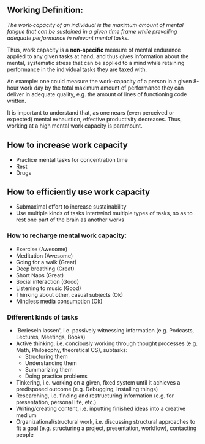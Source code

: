 ## Working Definition:
_The work-capacity of an individual is the maximum amount of mental fatigue that can be sustained in a given time frame while prevailing adequate performance in relevant mental tasks._

Thus, work capacity is a **non-specific** measure of mental endurance applied to any given tasks at hand, and thus gives information about the mental, systematic stress that can be applied to a mind while retaining performance in the individual tasks they are taxed with. 

An example: one could measure the work-capacity of a person in a given 8-hour work day by the total maximum amount of performance they can deliver in adequate quality, e.g. the amount of lines of functioning code written.  

It is important to understand that, as one nears (even perceived or expected) mental exhaustion, effective productivity decreases. Thus, working at a high mental work capacity is paramount.

## How to increase work capacity
- Practice mental tasks for concentration time
- Rest
- Drugs

## How to efficiently use work capacity
- Submaximal effort to increase sustainability
- Use multiple kinds of tasks intertwind multiple types of tasks, so as to rest one part of the brain as another works

### How to recharge mental work capacity:
- Exercise (Awesome)
- Meditation (Awesome)
- Going for a walk (Great)
- Deep breathing (Great)
- Short Naps (Great)
- Social interaction (Good)
- Listening to music (Good)
- Thinking about other, casual subjects (Ok)
- Mindless media consumption (Ok)

### Different kinds of tasks
- 'Berieseln lassen', i.e. passively witnessing information (e.g. Podcasts, Lectures, Meetings, Books)
- Active thinking, i.e. conciously working through thought processes (e.g. Math, Philosophy, theoretical CS), subtasks:
	- Structuring them
	- Understanding them
	- Summarizing them
	- Doing practice problems
- Tinkering, i.e. working on a given, fixed system until it achieves a predisposed outcome (e.g. Debugging, Installing things)
- Researching, i.e. finding and restructuring information (e.g. for presentation, personal life, etc.)
- Writing/creating content, i.e. inputting finished ideas into a creative medium
- Organizational/structural work, i.e. discussing structural approaches to fit a goal (e.g. structuring a project, presentation, workflow), contacting people
